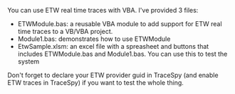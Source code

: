 You can use ETW real time traces with VBA. I've provided 3 files:

* ETWModule.bas: a reusable VBA module to add support for ETW real time traces to a VB/VBA project.
* Module1.bas: demonstrates how to use ETWModule
* EtwSample.xlsm: an excel file with a spreasheet and buttons that includes ETWModule.bas and Module1.bas. You can use this to test the system

Don't forget to declare your ETW provider guid in TraceSpy (and enable ETW traces in TraceSpy) if you want to test the whole thing.

